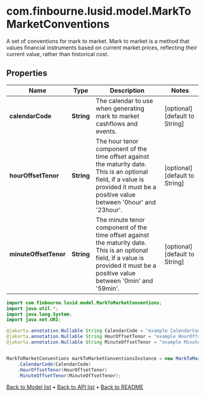 # com.finbourne.lusid.model.MarkToMarketConventions
A set of conventions for mark to market. Mark to market is a method   that values financial instruments based on current market prices,   reflecting their current value, rather than historical cost.

## Properties

Name | Type | Description | Notes
------------ | ------------- | ------------- | -------------
**calendarCode** | **String** | The calendar to use when generating mark to market cashflows and events. | [optional] [default to String]
**hourOffsetTenor** | **String** | The hour tenor component of the time offset against the maturity date.  This is an optional field, if a value is provided it must be a positive value between &#39;0hour&#39; and &#39;23hour&#39;. | [optional] [default to String]
**minuteOffsetTenor** | **String** | The minute tenor component of the time offset against the maturity date.  This is an optional field, if a value is provided it must be a positive value between &#39;0min&#39; and &#39;59min&#39;. | [optional] [default to String]

```java
import com.finbourne.lusid.model.MarkToMarketConventions;
import java.util.*;
import java.lang.System;
import java.net.URI;

@jakarta.annotation.Nullable String CalendarCode = "example CalendarCode";
@jakarta.annotation.Nullable String HourOffsetTenor = "example HourOffsetTenor";
@jakarta.annotation.Nullable String MinuteOffsetTenor = "example MinuteOffsetTenor";


MarkToMarketConventions markToMarketConventionsInstance = new MarkToMarketConventions()
    .CalendarCode(CalendarCode)
    .HourOffsetTenor(HourOffsetTenor)
    .MinuteOffsetTenor(MinuteOffsetTenor);
```


[Back to Model list](../README.md#documentation-for-models) &#8226; [Back to API list](../README.md#documentation-for-api-endpoints) &#8226; [Back to README](../README.md)
